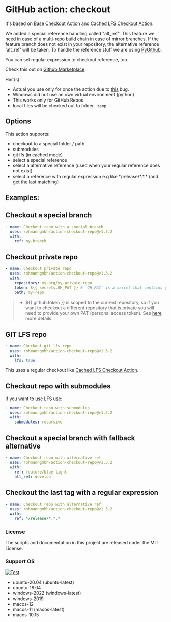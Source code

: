 # GitHub action: checkout

It's based on [Base Checkout Action](https://github.com/actions/checkout) and [Cached LFS Checkout Action](https://github.com/nschloe/action-cached-lfs-checkout).

We added a special reference handling called "alt_ref". This feature we need in case of a multi-repo build chain in case of mirror branches. If the feature branch does not exist in your repository, the alternative reference 'alt_ref' will be taken. To handle the reference stuff we are using [PyGithub](https://github.com/PyGithub/PyGithub).

You can set regular expression to checkout reference, too.

Check this out on [Github Marketplace](https://github.com/marketplace/actions/checkout-repo).

Hint(s):
- Actual you use only for once the action due to [this](https://github.community/t/sharing-environment-variables-between-steps-in-an-action-yml-wrong-value-in-case-of-mulitply-call/248736) bug. 
- Windows did not use an own virtual environment (python)
- This works only for GitHub Repos
- local files will be checked out to folder `.temp`

## Options

This action supports:
- checkout to a special folder / path
- submodules
- git lfs (in cached mode)
- select a special reference
- select a alternative reference (used when your regular reference does not exist)
- select a reference with regular expression e.g like \*/release/\*.\*.\* (and get the last matching)

## Examples:

## Checkout a special branch
```yaml
- name: Checkout repo with a special branch
  uses: rohmanngmbh/action-checkout-repo@v1.3.2
  with:
    ref: my-branch
```

## Checkout private repo
```yaml
- name: Checkout private repo
  uses: rohmanngmbh/action-checkout-repo@v1.3.2
  with:
    repository: my-org/my-private-repo
    token: ${{ secrets.GH_PAT }} # `GH_PAT` is a secret that contains your PAT
    path: my-repo
```
> - ${{ github.token }} is scoped to the current repository, so if you want to checkout a different repository that is private you will need to provide your own PAT (personal access token). See [here](https://docs.github.com/en/authentication/keeping-your-account-and-data-secure/creating-a-personal-access-token) more details.

## GIT LFS repo
```yaml
- name: Checkout git lfs repo
  uses: rohmanngmbh/action-checkout-repo@v1.3.2
  with:
    lfs: true
```
This uses a regular checkout like [Cached LFS Checkout Action](https://github.com/nschloe/action-cached-lfs-checkout).

## Checkout repo with submodules
If you want to use LFS use:

```yaml
- name: Checkout repo with submodules
  uses: rohmanngmbh/action-checkout-repo@v1.3.2
  with:
    submodules: recursive
```
## Checkout a special branch with fallback alternative
```yaml
- name: Checkout repo with alternative ref
  uses: rohmanngmbh/action-checkout-repo@v1.3.2
  with:
    ref: feature/blue-light
    alt_ref: develop
```

## Checkout the last tag with a regular expression
```yaml
- name: Checkout repo with alternative ref
  uses: rohmanngmbh/action-checkout-repo@v1.3.2
  with:
    ref: */release/*.*.* 
```

### License

The scripts and documentation in this project are released under the MIT License.


### Support OS

[![Test](https://github.com/rohmanngmbh/action-checkout-repo/actions/workflows/ci.yml/badge.svg)](https://github.com/rohmanngmbh/action-checkout-repo/actions/workflows/ci.yml)

* ubuntu-20.04 (ubuntu-latest)
* ubuntu-18.04
* windows-2022 (windows-latest)
* windows-2019
* macos-12
* macos-11 (macos-latest)
* macos-10.15
